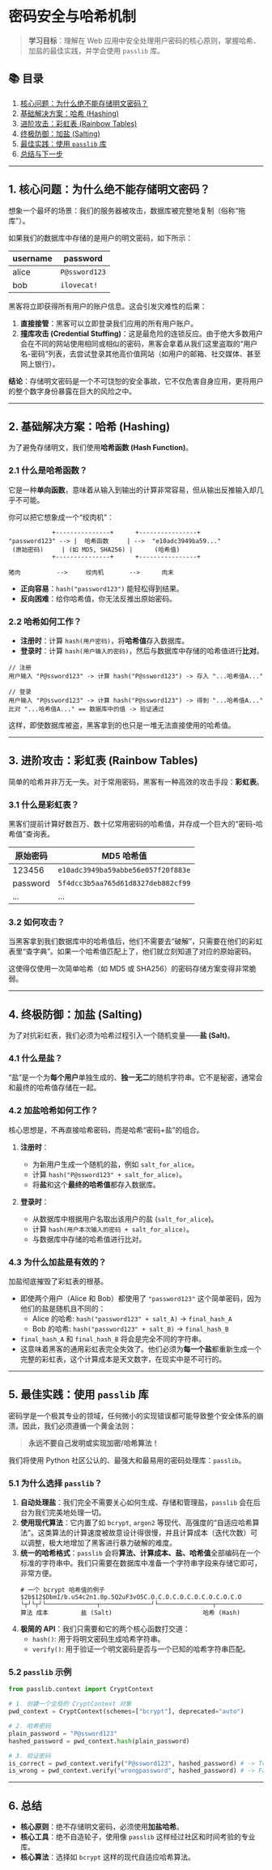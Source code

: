 # 密码安全与哈希机制

> **学习目标**：理解在 Web 应用中安全处理用户密码的核心原则，掌握哈希、加盐的最佳实践，并学会使用 `passlib` 库。

## 📚 目录

1. [核心问题：为什么绝不能存储明文密码？](#1-核心问题为什么绝不能存储明文密码)
2. [基础解决方案：哈希 (Hashing)](#2-基础解决方案哈希-hashing)
3. [进阶攻击：彩虹表 (Rainbow Tables)](#3-进阶攻击彩虹表-rainbow-tables)
4. [终极防御：加盐 (Salting)](#4-终极防御加盐-salting)
5. [最佳实践：使用 `passlib` 库](#5-最佳实践使用-passlib-库)
6. [总结与下一步](#6-总结与下一步)

---

## 1. 核心问题：为什么绝不能存储明文密码？

想象一个最坏的场景：我们的服务器被攻击，数据库被完整地复制（俗称“拖库”）。

如果我们的数据库中存储的是用户的明文密码，如下所示：

| username | password      |
|----------|---------------|
| alice    | `P@ssword123` |
| bob      | `ilovecat! `   |

黑客将立即获得所有用户的账户信息。这会引发灾难性的后果：

1.  **直接接管**：黑客可以立即登录我们应用的所有用户账户。
2.  **撞库攻击 (Credential Stuffing)**：这是最危险的连锁反应。由于绝大多数用户会在不同的网站使用相同或相似的密码，黑客会拿着从我们这里盗取的“用户名-密码”列表，去尝试登录其他高价值网站（如用户的邮箱、社交媒体、甚至网上银行）。

**结论**：存储明文密码是一个不可饶恕的安全事故，它不仅危害自身应用，更将用户的整个数字身份暴露在巨大的风险之中。

---

## 2. 基础解决方案：哈希 (Hashing)

为了避免存储明文，我们使用**哈希函数 (Hash Function)**。

### 2.1 什么是哈希函数？

它是一种**单向函数**，意味着从输入到输出的计算非常容易，但从输出反推输入却几乎不可能。

你可以把它想象成一个“绞肉机”：

```
            +---------------+      +----------------+
"password123" --> |  哈希函数     | -->  "e10adc3949ba59..."
 (原始密码)     | (如 MD5, SHA256) |      (哈希值)
            +---------------+      +----------------+

猪肉          -->     绞肉机       -->      肉末
```

-   **正向容易**：`hash("password123")` 能轻松得到结果。
-   **反向困难**：给你哈希值，你无法反推出原始密码。

### 2.2 哈希如何工作？

-   **注册时**：计算 `hash(用户密码)`，将**哈希值**存入数据库。
-   **登录时**：计算 `hash(用户输入的密码)`，然后与数据库中存储的哈希值进行**比对**。

```
// 注册
用户输入 "P@ssword123" -> 计算 hash("P@ssword123") -> 存入 "...哈希值A..."

// 登录
用户输入 "P@ssword123" -> 计算 hash("P@ssword123") -> 得到 "...哈希值A..."
比对 "...哈希值A..." == 数据库中的值 -> 验证通过
```

这样，即使数据库被盗，黑客拿到的也只是一堆无法直接使用的哈希值。

---

## 3. 进阶攻击：彩虹表 (Rainbow Tables)

简单的哈希并非万无一失。对于常用密码，黑客有一种高效的攻击手段：**彩虹表**。

### 3.1 什么是彩虹表？

黑客们提前计算好数百万、数十亿常用密码的哈希值，并存成一个巨大的“密码-哈希值”查询表。

| 原始密码 | MD5 哈希值                             |
|----------|----------------------------------------|
| 123456   | `e10adc3949ba59abbe56e057f20f883e` |
| password | `5f4dcc3b5aa765d61d8327deb882cf99` |
| ...      | ...                                    |

### 3.2 如何攻击？

当黑客拿到我们数据库中的哈希值后，他们不需要去“破解”，只需要在他们的彩虹表里“查字典”。如果一个哈希值匹配上了，他们就立刻知道了对应的原始密码。

这使得仅使用一次简单哈希（如 MD5 或 SHA256）的密码存储方案变得非常脆弱。

---

## 4. 终极防御：加盐 (Salting)

为了对抗彩虹表，我们必须为哈希过程引入一个随机变量——**盐 (Salt)**。

### 4.1 什么是盐？

“盐”是一个为**每个用户**单独生成的、**独一无二**的随机字符串。它不是秘密，通常会和最终的哈希值存储在一起。

### 4.2 加盐哈希如何工作？

核心思想是，不再直接哈希密码，而是哈希“密码+盐”的组合。

1.  **注册时**：
    -   为新用户生成一个随机的盐，例如 `salt_for_alice`。
    -   计算 `hash("P@ssword123" + salt_for_alice)`。
    -   将**盐**和这个**最终的哈希值**都存入数据库。

2.  **登录时**：
    -   从数据库中根据用户名取出该用户的盐 (`salt_for_alice`)。
    -   计算 `hash(用户本次输入的密码 + salt_for_alice)`。
    -   与数据库中存储的哈希值进行比对。

### 4.3 为什么加盐是有效的？

加盐彻底摧毁了彩虹表的根基。

-   即使两个用户（Alice 和 Bob）都使用了 `"password123"` 这个简单密码，因为他们的盐是随机且不同的：
    -   Alice 的哈希: `hash("password123" + salt_A)` -> `final_hash_A`
    -   Bob 的哈希: `hash("password123" + salt_B)` -> `final_hash_B`
-   `final_hash_A` 和 `final_hash_B` 将会是完全不同的字符串。
-   这意味着黑客的通用彩虹表完全失效了。他们必须为**每一个盐**都重新生成一个完整的彩虹表，这个计算成本是天文数字，在现实中是不可行的。

---

## 5. 最佳实践：使用 `passlib` 库

密码学是一个极其专业的领域，任何微小的实现错误都可能导致整个安全体系的崩溃。因此，我们必须遵循一个黄金法则：

> **永远不要自己发明或实现加密/哈希算法！**

我们将使用 Python 社区公认的、最强大和最易用的密码处理库：`passlib`。

### 5.1 为什么选择 `passlib`？

1.  **自动处理盐**：我们完全不需要关心如何生成、存储和管理盐，`passlib` 会在后台为我们完美地处理一切。
2.  **使用现代算法**：它内置了如 `bcrypt`, `argon2` 等现代、高强度的“自适应哈希算法”。这类算法的计算速度被故意设计得很慢，并且计算成本（迭代次数）可以调整，极大地增加了黑客进行暴力破解的难度。
3.  **统一的哈希格式**：`passlib` 会将**算法、计算成本、盐、哈希值**全部编码在一个标准的字符串中。我们只需要在数据库中准备一个字符串字段来存储它即可，非常方便。
    ```
    # 一个 bcrypt 哈希值的例子
    $2b$12$DbmI/b.uS4c2n1.0p.5Q2uF3vO5C.O.C.O.C.O.C.O.C.O.C.O.C.O
    └┬┘└┬┘└──────────────┬──────────────┘└───────────────┬───────────────┘
    算法 成本         盐 (Salt)                         哈希 (Hash)
    ```
4.  **极简的 API**：我们只需要和它的两个核心函数打交道：
    -   `hash()`: 用于将明文密码生成哈希字符串。
    -   `verify()`: 用于验证一个明文密码是否与一个已知的哈希字符串匹配。

### 5.2 `passlib` 示例

```python
from passlib.context import CryptContext

# 1. 创建一个全局的 CryptContext 对象
pwd_context = CryptContext(schemes=["bcrypt"], deprecated="auto")

# 2. 哈希密码
plain_password = "P@ssword123"
hashed_password = pwd_context.hash(plain_password)

# 3. 验证密码
is_correct = pwd_context.verify("P@ssword123", hashed_password) # -> True
is_wrong = pwd_context.verify("wrongpassword", hashed_password) # -> False
```

---

## 6. 总结

-   **核心原则**：绝不存储明文密码，必须使用**加盐哈希**。
-   **核心工具**：绝不自造轮子，使用像 `passlib` 这样经过社区和时间考验的专业库。
-   **核心算法**：选择如 `bcrypt` 这样的现代自适应哈希算法。

